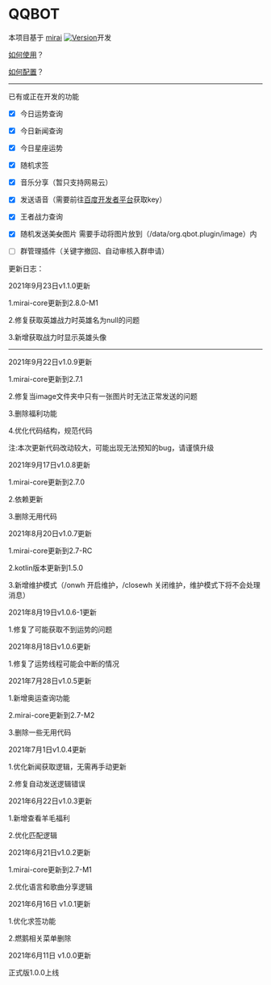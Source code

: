 # QQBOT

本项目基于 [mirai](https://github.com/mamoe/mirai) [![Version](https://img.shields.io/badge/version-2.8.0.M1-green)](https://github.com/mamoe/mirai/releases/tag/v2.8.0-M1)开发

[如何使用](https://github.com/mamoe/mirai-core#%E5%AE%89%E8%A3%85-jar-%E6%8F%92%E4%BB%B6)？

[如何配置](https://github.com/duan649953543/Qbot/blob/main/CONFIG.md)？

---

已有或正在开发的功能

- [x] 今日运势查询
- [x] 今日新闻查询
- [x] 今日星座运势
- [x] 随机求签
- [x] 音乐分享（暂只支持网易云）
- [x] 发送语音（需要前往[百度开发者平台](https://ai.baidu.com/tech/speech)获取key）
- [x] 王者战力查询
- [x] 随机发送~~美女~~图片 需要手动将图片放到（/data/org.qbot.plugin/image）内
- [ ] 群管理插件（关键字撤回、自动审核入群申请）



更新日志：

2021年9月23日v1.1.0更新

1.mirai-core更新到2.8.0-M1

2.修复获取英雄战力时英雄名为null的问题

3.新增获取战力时显示英雄头像

---

2021年9月22日v1.0.9更新

1.mirai-core更新到2.7.1

2.修复当image文件夹中只有一张图片时无法正常发送的问题

3.删除福利功能

4.优化代码结构，规范代码

注:本次更新代码改动较大，可能出现无法预知的bug，请谨慎升级

2021年9月17日v1.0.8更新

1.mirai-core更新到2.7.0

2.依赖更新

3.删除无用代码

2021年8月20日v1.0.7更新

1.mirai-core更新到2.7-RC

2.kotlin版本更新到1.5.0

3.新增维护模式（/onwh 开启维护，/closewh 关闭维护，维护模式下将不会处理消息）

2021年8月19日v1.0.6-1更新

1.修复了可能获取不到运势的问题

2021年8月18日v1.0.6更新

1.修复了运势线程可能会中断的情况

2021年7月28日v1.0.5更新

1.新增奥运查询功能

2.mirai-core更新到2.7-M2

3.删除一些无用代码

2021年7月1日v1.0.4更新

1.优化新闻获取逻辑，无需再手动更新

2.修复自动发送逻辑错误

2021年6月22日v1.0.3更新

1.新增查看羊毛福利

2.优化匹配逻辑

2021年6月21日v1.0.2更新

1.mirai-core更新到2.7-M1

2.优化语言和歌曲分享逻辑

2021年6月16日 v1.0.1更新

1.优化求签功能

2.燃鹅相关菜单删除

2021年6月11日 v1.0.0更新

正式版1.0.0上线
